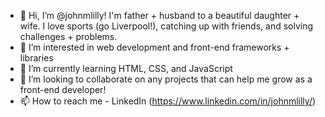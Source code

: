 - 👋 Hi, I’m @johnmlilly! I'm father + husband to a beautiful daughter + wife. I love sports (go Liverpool!), catching up with friends, and solving challenges + problems.
- 👀 I’m interested in web development and front-end frameworks + libraries
- 🌱 I’m currently learning HTML, CSS, and JavaScript
- 💞️ I’m looking to collaborate on any projects that can help me grow as a front-end developer!
- 📫 How to reach me - LinkedIn (https://www.linkedin.com/in/johnmlilly/)

<!---
johnmlilly/johnmlilly is a ✨ special ✨ repository because its `README.md` (this file) appears on your GitHub profile.
You can click the Preview link to take a look at your changes.
--->
